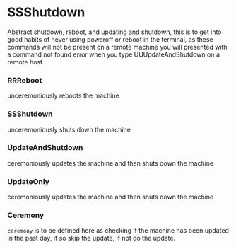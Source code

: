 # SSShutdown

Abstract shutdown, reboot, and updating and shutdown, this is to get into good habits of never using poweroff or reboot in the terminal, as these commands will not be present on a remote machine you will presented with a command not found error when you type UUUpdateAndShutdown on a remote host

### RRReboot

unceremoniously reboots the machine

### SSShutdown

unceremoniously shuts down the machine

### UpdateAndShutdown

ceremoniously updates the machine and then shuts down the machine

### UpdateOnly

ceremoniously updates the machine and then shuts down the machine

### Ceremony

`ceremony` is to be defined here as checking if the machine has been updated in the past day, if so skip the update, if not do the update.  
